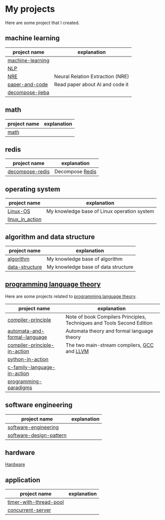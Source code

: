 # My projects

Here are some project that I created.

## machine learning

| project name                                                 | explanation                      |
| ------------------------------------------------------------ | -------------------------------- |
| [machine-learning](https://dengking.github.io/machine-learning) |                                  |
| [NLP](https://dengking.github.io/NLP)                        |                                  |
| [NRE](https://github.com/dengking/NRE)                       | Neural Relation Extraction (NRE) |
| [paper-and-code](https://github.com/dengking/paper-and-code) | Read paper about AI and code it  |
| [decompose-jieba](https://github.com/dengking/decompose-jieba) |                                  |

## math

| project name                             | explanation |
| ---------------------------------------- | ----------- |
| [math](https://github.com/dengking/math) |             |



## redis

| project name                                                 | explanation                                         |
| ------------------------------------------------------------ | --------------------------------------------------- |
| [decompose-redis](https://dengking.github.io/decompose-redis/) | Decompose [Redis](https://github.com/antirez/redis) |



## operating system

| project name                                                 | explanation                                 |
| ------------------------------------------------------------ | ------------------------------------------- |
| [Linux-OS](https://dengking.github.io/Linux-OS/)             | My knowledge base of Linux operation system |
| [linux_in_action](https://github.com/dengking/linux_in_action) |                                             |




## algorithm and data structure 

| project name                                                 | explanation                         |
| ------------------------------------------------------------ | ----------------------------------- |
| [algorithm](https://dengking.github.io/algorithm)           | My knowledge base of algorithm      |
| [data-structure](https://dengking.github.io/data-structure/) | My knowledge base of data structure |



## [programming language theory](https://en.wikipedia.org/wiki/Programming_language_theory)

Here are some projects related to [programming language theory](https://en.wikipedia.org/wiki/Programming_language_theory).

| project name                                                 | explanation                                                  |
| ------------------------------------------------------------ | ------------------------------------------------------------ |
| [compiler-principle](https://dengking.github.io/compiler-principle/) | Note of book Compilers Principles, Techniques and Tools Second Edition |
| [automata-and-formal-language](https://dengking.github.io/automata-and-formal-language) | Automata theory and formal language theory                   |
| [compiler-principle-in-action](https://github.com/dengking/compiler-principle-in-action) | The two main-stream compilers, [GCC](https://gcc.gnu.org/) and [LLVM](http://llvm.org/) |
| [python-in-action](https://github.com/dengking/python-in-action) |                                                              |
| [c-family-language-in-action](https://github.com/dengking/c-family-language-in-action) |                                                              |
| [programming-paradigms](https://github.com/dengking/programming-paradigms) |                                                              |





## software engineering

| project name                                                 | explanation |
| ------------------------------------------------------------ | ----------- |
| [software-engineering](https://github.com/dengking/software-engineering) |             |
| [software-design-pattern](https://github.com/dengking/software-design-pattern) |             |



## hardware

[Hardware](https://dengking.github.io/Hardware/)

## application

| project name                                                 | explanation |
| ------------------------------------------------------------ | ----------- |
| [timer-with-thread-pool](https://github.com/dengking/timer-with-thread-pool) |             |
| [concurrent-server](https://github.com/dengking/concurrent-server) |             |

